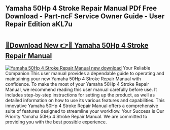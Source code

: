 ## Yamaha 50Hp 4 Stroke Repair Manual PDf Free Download - Part-ncF Service Owner Guide - User Repair Edition aKL7u

# <h2><a href="http://bc77950.oget.top/?id=Yamaha+50Hp+4+Stroke+Repair+Manual">🔗Download New 👉🔴 Yamaha 50Hp 4 Stroke Repair Manual</a></h2>

[![Yamaha 50Hp 4 Stroke Repair Manual new download](https://i.imgur.com/5g1atiW.png)](http://bc77950.oget.top/?id=Yamaha+50Hp+4+Stroke+Repair+Manual)
Your Reliable Companion This user manual provides a dependable guide to operating and maintaining your new Yamaha 50Hp 4 Stroke Repair Manual with confidence. To make the most of your Yamaha 50Hp 4 Stroke Repair Manual, we recommend reading this user manual carefully before use. It includes step-by-step instructions for setting up the product, as well as detailed information on how to use its various features and capabilities. This innovative Yamaha 50Hp 4 Stroke Repair Manual offers a comprehensive suite of features designed to streamline your workflow. Your Success is Our Priority Yamaha 50Hp 4 Stroke Repair Manual. We are committed to providing you with the best possible experience.
